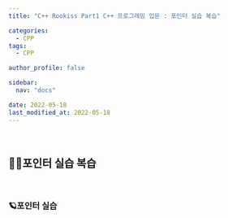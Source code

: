 ```yaml
---
title: "C++ Rookiss Part1 C++ 프로그래밍 입문 : 포인터 실습 복습"

categories:
  - CPP
tags:
  - CPP

author_profile: false

sidebar:
  nav: "docs"

date: 2022-05-18
last_modified_at: 2022-05-18
---
```


<br>

## 🙇‍♀️포인터 실습 복습


<br>

### 🪐포인터 실습